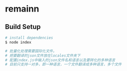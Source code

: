 # remainn


## Build Setup

``` bash
# install dependencies
$ node index

# 批量化处理需要国际化文件。
# 把要翻译的json文件放在locales文件夹下
# 配置index.js中输入的json文件名和语言以及要转化的多种语言
# 目前只支持一对多，即一种语言，一个文件翻译成多种语言，多个文件